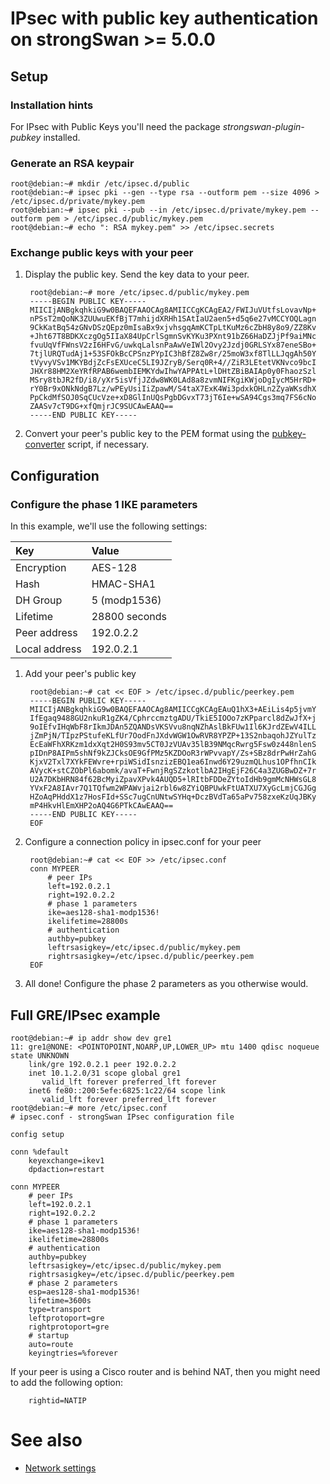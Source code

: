 # IPsec with public key authentication on strongSwan >= 5.0.0
## Setup
### Installation hints
For IPsec with Public Keys you'll need the package _strongswan-plugin-pubkey_ installed.
### Generate an RSA keypair

    root@debian:~# mkdir /etc/ipsec.d/public
    root@debian:~# ipsec pki --gen --type rsa --outform pem --size 4096 > /etc/ipsec.d/private/mykey.pem
    root@debian:~# ipsec pki --pub --in /etc/ipsec.d/private/mykey.pem --outform pem > /etc/ipsec.d/public/mykey.pem
    root@debian:~# echo ": RSA mykey.pem" >> /etc/ipsec.secrets

### Exchange public keys with your peer
1. Display the public key. Send the key data to your peer.

        root@debian:~# more /etc/ipsec.d/public/mykey.pem
        -----BEGIN PUBLIC KEY-----
        MIICIjANBgkqhkiG9w0BAQEFAAOCAg8AMIICCgKCAgEA2/FWIJuVUtfsLovavNp+
        nPSsT2mQoNK3ZUUwuEKfBjT7mhijdXRHh1SAtIaU2aen5+d5q6e27vMCCYOQLagn
        9CkKatBq54zGNvDSzQEpz0mIsaBx9xjvhsgqAmKCTpLtKuMz6cZbH8y8o9/ZZ8Kv
        +Jht67T8BDKXczgOg5IIaX84UpCrlSgmnSvKYKu3PXnt91bZ66HaDZJjPf9aiMNc
        fvuUqVfFWnsV2zI6HFvG/uwkqLalsnPaAwVeIWl2Ovy2Jzdj0GRLSYx87eneSBo+
        7tjlURQTudAj1+53SFOkBcCPSnzPYpIC3hBfZ8Zw8r/25moW3xf8TlLLJqgAh50Y
        tVyvyVSv1MKYBdjZcFsEXUceC5LI9JZryB/Serq0R+4//ZiR3LEtetVKNvco9bcI
        JHXr88HM2XeYRfRPAB6wembIEMKYdwIhwYAPPAtL+lDHtZBiBAIAp0y0FhaozSzl
        MSry8tbJR2fD/i8/yXr5isVfjJZdw8WK0LAd8a8zvmNIFKgiKWjoDgIycM5HrRD+
        rY0Br9xONkNdgB7Lz/wPEyUsiIiZpawM/S4taX7ExK4Wi3pdxkOHLn2ZyaWKsdhX
        PpCkdMfSOJ0SqCUcVze+xD8GlInUQsPgbDGvxT73jT6Ie+wSA94Cgs3mq7FS6cNo
        ZAASv7cT9DG+xfQmjrJC9SUCAwEAAQ==
        -----END PUBLIC KEY-----

2. Convert your peer's public key to the PEM format using the [pubkey-converter][pubkey-converter] script, if necessary.

[pubkey-converter]: https://git.dn42.us/ryan/pubkey-converter/raw/master/pubkey-converter.pl "Public key conversion script"

## Configuration
### Configure the phase 1 IKE parameters
In this example, we'll use the following settings:

| Key           | Value         |
| :------------ | :------------ |
| Encryption    | AES-128       |
| Hash          | HMAC-SHA1     |
| DH Group      | 5 (modp1536)  |
| Lifetime      | 28800 seconds |
| Peer address  | 192.0.2.2     |
| Local address | 192.0.2.1     |

1. Add your peer's public key

        root@debian:~# cat << EOF > /etc/ipsec.d/public/peerkey.pem
        -----BEGIN PUBLIC KEY-----
        MIICIjANBgkqhkiG9w0BAQEFAAOCAg8AMIICCgKCAgEAuQ1hX3+AEiLis4p5jvmY
        IfEgaq9488GU2nkuR1gZK4/CphrccmztgADU/TkiE5IOOo7zKPparcl8dZwJfX+j
        9oIEfvIHqWbF8rIkmJDAn5ZQANDsVKSVvu8nqNZhAslBkFUw1Il6KJrdZEwV4ILL
        jZmPjN/TIpzPStufeKLfUr7OodFnJXdvWGW1OwRVR8YPZP+13S2nbaqohJZYulTz
        EcEaWFhXRKzm1dxXqt2H0S93mv5CT0JzVUAv35lB39NMqcRwrg5Fsw0z448nlenS
        pIDnP8AIPm5shNf9kZJCksOE9GfPMz5KZDOoR3rWPvvapY/Zs+SBz8drPwHrZahG
        KjxV2Txl7XYkFEWvre+rpiWSidIsnzizEBQ1ea6Inwd6Y29uzmQLhus1OPfhnCIk
        AVycK+stCZObPl6abomk/avaT+FwnjRgSZzkotlbA2IHgEjF26C4a3ZUGBwDZ+7r
        U2A7DKbHRN84f62BcMyiZpavXPvk4AUQD5+lRItbFDDeZYtoIdHb9gmMcNHWsGL8
        YVxF2A8IAvr7Q1TQfwm2WPAWvjai2rbl6w8ZYiQBPUwkFtUATXU7XyGcLmjCGJGg
        HZoAqPHddX1z7HosFId+SSc7ugCnUNtwSYHq+DczBVdTa65aPv758zxeKzUqJBKy
        mP4HkvHlEmXHP2oAQ4G6PTkCAwEAAQ==
        -----END PUBLIC KEY-----
        EOF

2. Configure a connection policy in ipsec.conf for your peer

        root@debian:~# cat << EOF >> /etc/ipsec.conf
        conn MYPEER
            # peer IPs
            left=192.0.2.1
            right=192.0.2.2
            # phase 1 parameters
            ike=aes128-sha1-modp1536!
            ikelifetime=28800s
            # authentication
            authby=pubkey
            leftrsasigkey=/etc/ipsec.d/public/mykey.pem
            rightrsasigkey=/etc/ipsec.d/public/peerkey.pem
        EOF

3. All done! Configure the phase 2 parameters as you otherwise would.

## Full GRE/IPsec example
    root@debian:~# ip addr show dev gre1
    11: gre1@NONE: <POINTOPOINT,NOARP,UP,LOWER_UP> mtu 1400 qdisc noqueue state UNKNOWN
        link/gre 192.0.2.1 peer 192.0.2.2
        inet 10.1.2.0/31 scope global gre1
           valid_lft forever preferred_lft forever
        inet6 fe80::200:5efe:6825:1c22/64 scope link
           valid_lft forever preferred_lft forever
    root@debian:~# more /etc/ipsec.conf
    # ipsec.conf - strongSwan IPsec configuration file
    
    config setup
    
    conn %default
        keyexchange=ikev1
        dpdaction=restart
    
    conn MYPEER
        # peer IPs
        left=192.0.2.1
        right=192.0.2.2
        # phase 1 parameters
        ike=aes128-sha1-modp1536!
        ikelifetime=28800s
        # authentication
        authby=pubkey
        leftrsasigkey=/etc/ipsec.d/public/mykey.pem
        rightrsasigkey=/etc/ipsec.d/public/peerkey.pem
        # phase 2 parameters
        esp=aes128-sha1-modp1536!
        lifetime=3600s
        type=transport
        leftprotoport=gre
        rightprotoport=gre
        # startup
        auto=route
        keyingtries=%forever

If your peer is using a Cisco router and is behind NAT, then you might need to add the following option:

        rightid=NATIP

# See also
* [Network settings](https://internal.dn42/howto/networksettings)